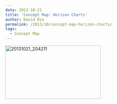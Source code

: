 ```yaml
---
date: 2013-10-21
title: 'Concept Map: Horizon Charts'
author: David Rio
permalink: /2013/10/concept-map-horizon-charts/
tags:
  - Concept Map
---
```

[<img class="alignnone size-medium wp-image-4878" alt="20131021_204211" src="http://teaching.software-carpentry.org/wp-content/uploads/2013/10/20131021_204211-300x168.jpg" width="300" height="168" />][1]

 [1]: http://teaching.software-carpentry.org/wp-content/uploads/2013/10/20131021_204211.jpg
